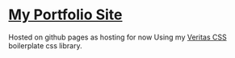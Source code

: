 # [My Portfolio Site](https://carsin.github.io)
Hosted on github pages as hosting for now
Using my [Veritas CSS](https://github.com/carsin/veritas-css) boilerplate css library.

